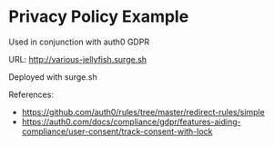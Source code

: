 # Privacy Policy Example

Used in conjunction with auth0 GDPR

URL: http://various-jellyfish.surge.sh

Deployed with surge.sh

References:

- https://github.com/auth0/rules/tree/master/redirect-rules/simple
- https://auth0.com/docs/compliance/gdpr/features-aiding-compliance/user-consent/track-consent-with-lock
